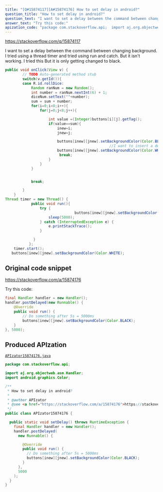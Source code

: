 ```yaml
---
title: "[Q#15874117][A#15874176] How to set delay in android?"
question_title: "How to set delay in android?"
question_text: "I want to set a delay between the command between changing background. I tried using a thread timer and tried using run and catch. But it isn't working. I tried this But it is only getting changed to black."
answer_text: "Try this code:"
apization_code: "package com.stackoverflow.api;  import aj.org.objectweb.asm.Handler; import android.graphics.Color;  /**  * How to set delay in android?  *  * @author APIzator  * @see <a href=\"https://stackoverflow.com/a/15874176\">https://stackoverflow.com/a/15874176</a>  */ public class APIzator15874176 {    public static void setDelay() throws RuntimeException {     final Handler handler = new Handler();     handler.postDelayed(       new Runnable() {          @Override         public void run() {           // Do something after 5s = 5000ms           buttons[inew][jnew].setBackgroundColor(Color.BLACK);         }       },       5000     );   } }"
---
```


https://stackoverflow.com/q/15874117

I want to set a delay between the command between changing background. I tried using a thread timer and tried using run and catch. But it isn&#x27;t working. I tried this
But it is only getting changed to black.


```java
public void onClick(View v) {
        // TODO Auto-generated method stub
        switch(v.getId()){
        case R.id.rollDice:
            Random ranNum = new Random();
            int number = ranNum.nextInt(6) + 1;
            diceNum.setText(""+number);
            sum = sum + number;
            for(i=0;i<8;i++){
                for(j=0;j<8;j++){

                    int value =(Integer)buttons[i][j].getTag();
                    if(value==sum){
                        inew=i;
                        jnew=j;

                        buttons[inew][jnew].setBackgroundColor(Color.BLACK);
                                                //I want to insert a delay here
                        buttons[inew][jnew].setBackgroundColor(Color.WHITE);
                         break;                     
                    }
                }
            }


            break;

        }
    }
Thread timer = new Thread() {
            public void run(){
                try {
                                buttons[inew][jnew].setBackgroundColor(Color.BLACK);
                    sleep(5000);
                } catch (InterruptedException e) {
                    e.printStackTrace();
                }

             }
           };
    timer.start();
   buttons[inew][jnew].setBackgroundColor(Color.WHITE);
```


## Original code snippet

https://stackoverflow.com/a/15874176

Try this code:

```java
final Handler handler = new Handler();
handler.postDelayed(new Runnable() {
    @Override
    public void run() {
        // Do something after 5s = 5000ms
        buttons[inew][jnew].setBackgroundColor(Color.BLACK);
    }
}, 5000);
```

## Produced APIzation

[`APIzator15874176.java`](https://github.com/pasqualesalza/apization-temp-data/raw/master/apizations/java/APIzator15874176.java)

```java
package com.stackoverflow.api;

import aj.org.objectweb.asm.Handler;
import android.graphics.Color;

/**
 * How to set delay in android?
 *
 * @author APIzator
 * @see <a href="https://stackoverflow.com/a/15874176">https://stackoverflow.com/a/15874176</a>
 */
public class APIzator15874176 {

  public static void setDelay() throws RuntimeException {
    final Handler handler = new Handler();
    handler.postDelayed(
      new Runnable() {

        @Override
        public void run() {
          // Do something after 5s = 5000ms
          buttons[inew][jnew].setBackgroundColor(Color.BLACK);
        }
      },
      5000
    );
  }
}

```